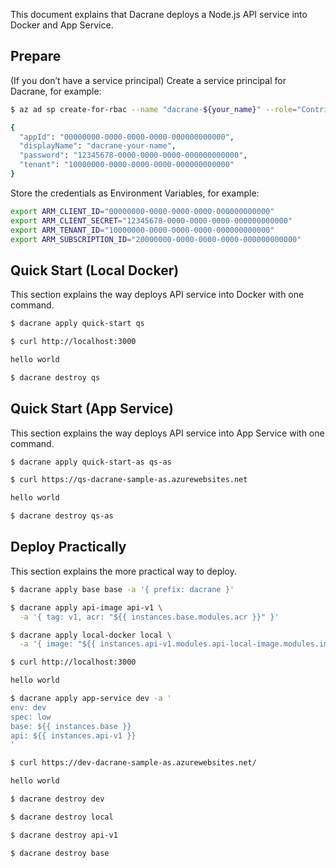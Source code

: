 This document explains that Dacrane deploys a Node.js API service into Docker and App Service.

## Prepare

(If you don’t have a service principal) Create a service principal for Dacrane, for example:

```bash
$ az ad sp create-for-rbac --name "dacrane-${your_name}" --role="Contributor" --scopes="/subscriptions/${your_subscription_id}"

{
  "appId": "00000000-0000-0000-0000-000000000000",
  "displayName": "dacrane-your-name",
  "password": "12345678-0000-0000-0000-000000000000",
  "tenant": "10000000-0000-0000-0000-000000000000"
}
```

Store the credentials as Environment Variables, for example:

```bash
export ARM_CLIENT_ID="00000000-0000-0000-0000-000000000000"
export ARM_CLIENT_SECRET="12345678-0000-0000-0000-000000000000"
export ARM_TENANT_ID="10000000-0000-0000-0000-000000000000"
export ARM_SUBSCRIPTION_ID="20000000-0000-0000-0000-000000000000"
```

## Quick Start (Local Docker)

This section explains the way deploys API service into Docker with one command.

```bash
$ dacrane apply quick-start qs
```

```bash
$ curl http://localhost:3000

hello world
```

```bash
$ dacrane destroy qs
```

## Quick Start (App Service)

This section explains the way deploys API service into App Service with one command.

```bash
$ dacrane apply quick-start-as qs-as
```

```bash
$ curl https://qs-dacrane-sample-as.azurewebsites.net

hello world
```

```bash
$ dacrane destroy qs-as
```

## Deploy Practically

This section explains the more practical way to deploy.

```bash
$ dacrane apply base base -a '{ prefix: dacrane }'
```

```bash
$ dacrane apply api-image api-v1 \
  -a '{ tag: v1, acr: "${{ instances.base.modules.acr }}" }'
```

```bash
$ dacrane apply local-docker local \
  -a '{ image: "${{ instances.api-v1.modules.api-local-image.modules.image }}" }'
```

```bash
$ curl http://localhost:3000

hello world
```

```bash
$ dacrane apply app-service dev -a '
env: dev
spec: low
base: ${{ instances.base }}
api: ${{ instances.api-v1 }}
'
```

```bash
$ curl https://dev-dacrane-sample-as.azurewebsites.net/

hello world
```

```bash
$ dacrane destroy dev
```

```bash
$ dacrane destroy local
```

```bash
$ dacrane destroy api-v1
```

```bash
$ dacrane destroy base
```
